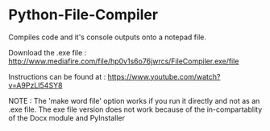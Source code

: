 # Python-File-Compiler
Compiles code and it's console outputs onto a notepad file.

Download the .exe file :
http://www.mediafire.com/file/hp0v1s6o76jwrcs/FileCompiler.exe/file

Instructions can be found at :
https://www.youtube.com/watch?v=A9PzLI54SY8

NOTE : The 'make word file' option works if you run it directly
and not as an .exe file. The exe file version does not work because
of the in-compartablity of the Docx module and PyInstaller
